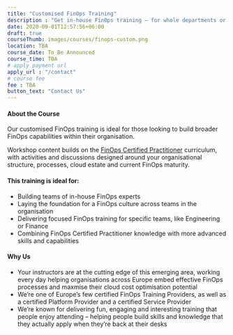 ```yaml
---
title: "Customised FinOps Training"
description : "Get in-house FinOps training – for whole departments or specific teams, with content tailored to your challenges and goals."
date: 2020-09-01T12:57:56+06:00
draft: true
courseThumb: images/courses/finops-custom.png
location: TBA
course_date: To Be Announced
course_time: TBA
# apply payment url
apply_url : "/contact"
# course fee
fee : TBA
button_text: "Contact Us"
---
```


#### About the Course

Our customised FinOps training is ideal for those looking to build broader FinOps capabilities within their organisation.

Workshop content builds on the [FinOps Certified Practitioner](/courses/finops-training/certified-practitioner/virtual/11-12-october-2022/) curriculum, with activities and discussions designed around your organisational structure, processes, cloud estate and current FinOps maturity.

#### This training is ideal for:

* Building teams of in-house FinOps experts
* Laying the foundation for a FinOps culture across teams in the organisation
* Delivering focused FinOps training for specific teams, like Engineering or Finance
* Combining FinOps Certified Practitioner knowledge with more advanced skills and capabilities

#### Why Us

* Your instructors are at the cutting edge of this emerging area, working every day helping organisations across Europe embed effective FinOps processes and maxmise their cloud cost optimisation potential
* We’re one of Europe’s few certified FinOps Training Providers, as well as a certified Platform Provider and a certified Service Provider
* We’re known for delivering fun, engaging and interesting training that people enjoy attending – helping people build skills and knowledge that they actually apply when they’re back at their desks

